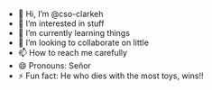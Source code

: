 - 👋 Hi, I’m @cso-clarkeh
- 👀 I’m interested in stuff
- 🌱 I’m currently learning things
- 💞️ I’m looking to collaborate on little
- 📫 How to reach me carefully
- 😄 Pronouns: Señor
- ⚡ Fun fact: He who dies with the most toys, wins!!

<!---
cso-clarkeh/cso-clarkeh is a ✨ special ✨ repository because its `README.md` (this file) appears on your GitHub profile.
You can click the Preview link to take a look at your changes.
--->
